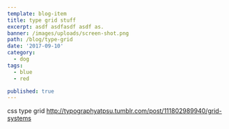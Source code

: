 ```yaml
---
template: blog-item
title: type grid stuff
excerpt: asdf asdfasdf asdf as.
banner: /images/uploads/screen-shot.png
path: /blog/type-grid
date: '2017-09-10'
category: 
  - dog
tags:
  - blue
  - red

published: true
---
```


css type grid
http://typographyatpsu.tumblr.com/post/111802989940/grid-systems